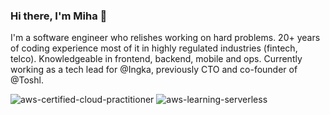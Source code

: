 ### Hi there, I'm Miha 👋

I'm a software engineer who relishes working on hard problems. 20+ years of coding experience most of it in highly regulated industries (fintech, telco). Knowledgeable in frontend, backend, mobile and ops. Currently working as a tech lead for @Ingka, previously CTO and co-founder of @Toshl.

![aws-certified-cloud-practitioner](https://user-images.githubusercontent.com/148423/231996619-dd41583e-caf7-4c7f-bbbf-2f29b65fba83.png)
![aws-learning-serverless](https://user-images.githubusercontent.com/148423/231996631-3fe08bd7-9584-4102-80e7-19802121b57d.png)
